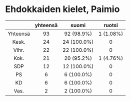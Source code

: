 # Ehdokkaiden kielet, Paimio

| |yhteensä|suomi|ruotsi|
|:---:|:---:|:---:|:---:|
|Yhteensä|93|92 (98.9%)|1 (1.08%)|
|Kesk.|24|24 (100.0%)|0|
|Vihr.|22|22 (100.0%)|0|
|Kok.|21|20 (95.2%)|1 (4.76%)|
|SDP|12|12 (100.0%)|0|
|PS|6|6 (100.0%)|0|
|KD|6|6 (100.0%)|0|
|Vas.|2|2 (100.0%)|0|

